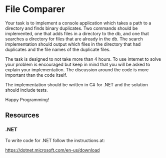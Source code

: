 # File Comparer

Your task is to implement a console application which takes a path to a directory and finds binary duplicates.
Two commands should be implemented, one that adds files in a directory to the db, and one that searches a directory for files that are already in the db.
The search implementation should output which files in the directory that had duplicates and the file names of the duplicate files.

The task is designed to not take more than 4 hours. To use internet to solve your problem is encouraged but
keep in mind that you will be asked to explain your implementation. The discussion around the code is more
important than the code itself.

The implementation should be written in C# for .NET and the solution should include tests.

Happy Programming!

## Resources

### .NET

To write code for .NET follow the instructions at:

<https://dotnet.microsoft.com/en-us/download>
